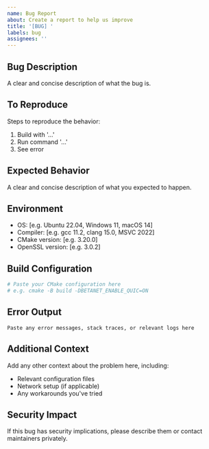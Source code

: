 ```yaml
---
name: Bug Report
about: Create a report to help us improve
title: '[BUG] '
labels: bug
assignees: ''
---
```


## Bug Description

A clear and concise description of what the bug is.

## To Reproduce

Steps to reproduce the behavior:

1. Build with '...'
2. Run command '...'
3. See error

## Expected Behavior

A clear and concise description of what you expected to happen.

## Environment

- OS: [e.g. Ubuntu 22.04, Windows 11, macOS 14]
- Compiler: [e.g. gcc 11.2, clang 15.0, MSVC 2022]
- CMake version: [e.g. 3.20.0]
- OpenSSL version: [e.g. 3.0.2]

## Build Configuration

```cmake
# Paste your CMake configuration here
# e.g. cmake -B build -DBETANET_ENABLE_QUIC=ON
```

## Error Output

```text
Paste any error messages, stack traces, or relevant logs here
```

## Additional Context

Add any other context about the problem here, including:

- Relevant configuration files
- Network setup (if applicable)
- Any workarounds you've tried

## Security Impact

If this bug has security implications, please describe them or contact maintainers privately.
